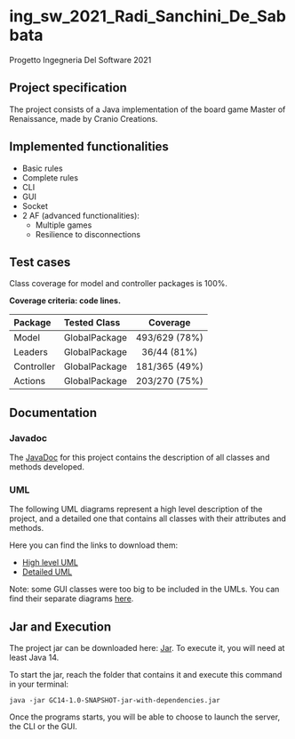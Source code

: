 # ing_sw_2021_Radi_Sanchini_De_Sabbata
Progetto Ingegneria Del Software 2021

## Project specification
The project consists of a Java implementation of the board game Master
of Renaissance, made by Cranio Creations.

## Implemented functionalities
- Basic rules
- Complete rules
- CLI
- GUI
- Socket
- 2 AF (advanced functionalities):
    - Multiple games
    - Resilience to disconnections

## Test cases
Class coverage for model and controller packages is 100%.

**Coverage criteria: code lines.**

| Package |Tested Class | Coverage |
|:-----------------------|:------------------|:------------------------------------:|
| Model | GlobalPackage | 493/629 (78%)
| Leaders | GlobalPackage | 36/44 (81%)
| Controller | GlobalPackage | 181/365 (49%)
| Actions | GlobalPackage | 203/270 (75%)

## Documentation

### Javadoc
The [JavaDoc] for this project contains the description of all classes and methods developed.

### UML
The following UML diagrams represent a high level description of the project, and a detailed one that contains all
classes with their attributes and methods. 

Here you can find the links to download them:
- [High level UML]
- [Detailed UML]

Note: some GUI classes were too big to be included in the UMLs. You can find their separate diagrams [here]. 

## Jar and Execution
The project jar can be downloaded here: [Jar]. To execute it, you will need at least Java 14.

To start the jar, reach the folder that contains it and execute this command in your terminal:
```
java -jar GC14-1.0-SNAPSHOT-jar-with-dependencies.jar
```
Once the programs starts, you will be able to choose to launch the server, the CLI or the GUI.

[Javadoc]: https://gianlucaradi.github.io/ing_sw_2021_Radi_Sanchini_De_Sabbata
[Jar]: https://github.com/GianlucaRadi/ing_sw_2021_Radi_Sanchini_De_Sabbata/blob/master/deliverables/GC14-1.0-SNAPSHOT-jar-with-dependencies.jar
[High level UML]: https://github.com/GianlucaRadi/ing_sw_2021_Radi_Sanchini_De_Sabbata/blob/master/deliverables/GeneralUML.jpg
[Detailed UML]: https://github.com/GianlucaRadi/ing_sw_2021_Radi_Sanchini_De_Sabbata/blob/master/deliverables/SpecificUML/SpecificUML.jpg
[here]: https://github.com/GianlucaRadi/ing_sw_2021_Radi_Sanchini_De_Sabbata/tree/master/deliverables/SpecificUML